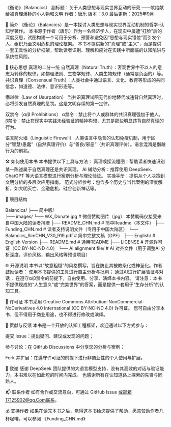 《衡论》（Balancics）
副标题：关于人类思想与现实世界互动的研究 ——献给献给被真理爆锤的小人物和文明
作者：唐乐
版本：3.0
最后更新：2025年9月

📖 简介
《衡论》（Balancics）是一本探讨人类思想与现实世界互动机制的哲学-认知学著作。
本书源于作者（唐乐）作为一名经济学人，在现实中屡遭“打脸”后的深度反思，试图构建一个可用于分析、预警和避免因“思想与现实错位”而引发个人、组织乃至文明危机的理论框架。
本书不提供新的“真理”或“主义”，而是提供一套工具性的分析框架，帮助读者识别、理解和应对在实践中所面临的认知陷阱与系统性风险。

🧠 核心思想
真理的二分一统
自然真理（Natural Truth）：客观世界中不以人的意志为转移的规律，如物理法则、生物学规律、人类生物规律（通常是负面的）等。
共识真理（Consensual Truth）：人类社会中通过语言、文化、教育等形成的共同信念，如道德、法律、意识形态等。

僭越律（Law of Usurpation）
当共识真理试图无代价地替代或违背自然真理时，必将引发自然真理的惩罚。这是文明存续的第一定律。

双禁令（α/β Prohibitions）
α禁令：禁止将个人或群体的共识真理强加于他人。
β禁令：禁止在现实中实践未经验证的精神构想，尤其是那些明显违背自然真理的行为。

语言防火墙（Linguistic Firewall）
人类语言中隐含的认知免疫机制，用于区分“智慧/愚蠢”（自然真理评价）与“善良/邪恶”（共识真理评价）。语言混淆是僭越行为的前兆。

🛠️ 如何使用本书
本书提供以下工具与方法：
真理嗅探流程图：帮助读者快速识别某一陈述属于自然真理还是共识真理。
AI 辅助分析：推荐使用 DeepSeek、ChatGPT 等大语言模型进行案例分析与理论验证。
实操手册：提供从个人决策到文明分析的多层次应用指南。
范式分析参考：包含多个历史与当代案例的深度解析，如大明灭亡、金融危机、硅谷创新神话等。

📂 项目结构

Balancics/
├── 简中版/                                                       
    ├── images/
        └── WX_Donate.jpg                                        # 微信赞助图片（jpg） 本赞助码仅接受来自中国大陆的读者捐赠
    ├── README_CHN.md                                            # 简中Readme（本文件）
    ├── Funding_CHN.md                                           # 读者支持说明文件（专用于中国大陆区）
    └── Balancics_SimCHN_V30_919.pdf                             # 简中完整文稿（DPF）
├── English/                                                     # English Version 
├── README.md                                                    # 通用README
├── LICENSE                                                      # 开源许可证（CC BY-NC-ND 4.0）
└── Ai alignment file/                                           # Ai 对齐文件（用于调整Ai 分析深度，评价风格，输出风格等预设项目）

🌐 开源说明
本书以“故意粗糙”的风格撰写，旨在防止其被教条化或神圣化。作者鼓励读者：
使用本书提供的工具进行自主分析与批判；
通过AI进行扩展验证与对话；
在遵守α/β禁令的前提下，自由使用、分享、演绎本书内容。
请注意：本书不提供现成的“人生意义”或“完美世界”的答案，而是提供一套用于“生存分析”的认知工具。

📜 许可证
本书采用 Creative Commons Attribution-NonCommercial-NoDerivatives 4.0 International (CC BY-NC-ND 4.0) 许可证。
您可自由分享本书，但不得用于商业用途，也不得进行修改或演绎。

👥 贡献与反馈
本书是一个开放的认知工程框架，欢迎通过以下方式参与：

提交 Issue：提出疑问、建议或发现的问题；

参与讨论：在 GitHub Discussions 中分享您的分析与案例；

Fork 并扩展：在遵守许可证的前提下进行非商业性的个人使用与扩展。

🙏 致谢
感谢 DeepSeek 团队提供的大语言模型支持，没有其高效的对话与验证能力，本书难以在如此短的时间内完成。
也感谢所有在认知道路上探索的先贤与同路人。

📬 联系作者
如有合作或交流意向，可通过 GitHub Issue 或邮箱17125902@qq.Com联系。

💰 支持作者
如果在读完本书之后，觉得这本书给您提供了帮助，愿意赞助作者几杯咖啡，可以参阅 《Funding_CHN.md》